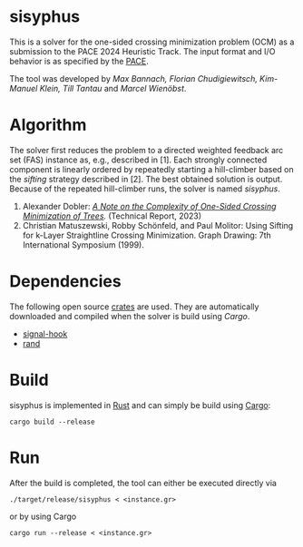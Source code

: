 # sisyphus

This is a solver for the one-sided crossing minimization problem (OCM) as a submission to the PACE 2024 Heuristic Track. The input format and I/O behavior is as specified by the [PACE](https://pacechallenge.org/2024/).

The tool was developed by *Max Bannach, Florian Chudigiewitsch, Kim-Manuel Klein, Till Tantau* and *Marcel Wienöbst*.

# Algorithm

The solver first reduces the problem to a directed weighted feedback arc set (FAS) instance as, e.g., described in [1]. Each strongly connected component is linearly ordered by repeatedly starting a hill-climber based on the *sifting* strategy described in [2]. The best obtained solution is output. Because of the repeated hill-climber runs, the solver is named *sisyphus*. 

1. Alexander Dobler: *[A Note on the Complexity of One-Sided Crossing Minimization of Trees](https://arxiv.org/abs/2306.15339).* (Technical Report, 2023)
2. Christian Matuszewski, Robby Schönfeld, and Paul Molitor: Using Sifting for k-Layer Straightline Crossing Minimization. Graph Drawing: 7th International Symposium (1999). 

# Dependencies
The following open source [crates](https://crates.io) are used. They are automatically downloaded and compiled when the solver is build using *Cargo*. 
- [signal-hook](https://crates.io/crates/signal-hook)
- [rand](https://crates.io/crates/rand)

# Build
sisyphus is implemented in [Rust](https://www.rust-lang.org) and can simply be build using [Cargo](https://doc.rust-lang.org/cargo/getting-started/installation.html):

```
cargo build --release
```

# Run
After the build is completed, the tool can either be executed directly via

```
./target/release/sisyphus < <instance.gr>
```

or by using Cargo

```
cargo run --release < <instance.gr>
```
